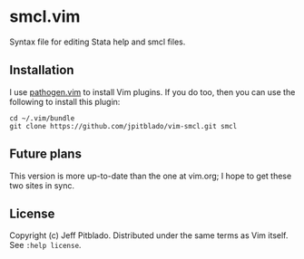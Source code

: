 # smcl.vim

Syntax file for editing Stata help and smcl files.

## Installation

I use [pathogen.vim](https://github.com/tpope/vim-pathogen)
to install Vim plugins.
If you do too, then you can use the following to install this plugin:

```
cd ~/.vim/bundle
git clone https://github.com/jpitblado/vim-smcl.git smcl
```

## Future plans

This version is more up-to-date than the one at vim.org;
I hope to get these two sites in sync. 

## License

Copyright (c) Jeff Pitblado.
Distributed under the same terms as Vim itself.  See `:help license`.

